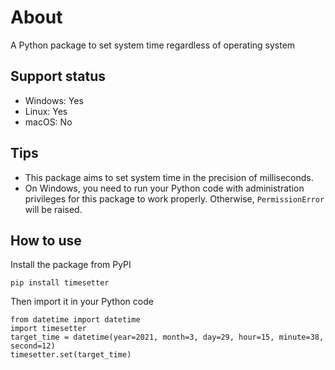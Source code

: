 # About
A Python package to set system time regardless of operating system
## Support status
 - Windows: Yes
 - Linux: Yes
 - macOS: No
## Tips
 - This package aims to set system time in the precision of milliseconds.
 - On Windows, you need to run your Python code with administration privileges for this package to work properly. Otherwise, `PermissionError` will be raised.
## How to use
Install the package from PyPI
```
pip install timesetter
```
Then import it in your Python code
```
from datetime import datetime
import timesetter
target_time = datetime(year=2021, month=3, day=29, hour=15, minute=38, second=12)
timesetter.set(target_time)
```
